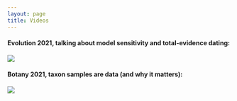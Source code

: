 ```yaml
---
layout: page
title: Videos
---
```


#### Evolution 2021, talking about model sensitivity and total-evidence dating:

![](https://youtu.be/5H_u9bjn064)
	  
#### Botany 2021, taxon samples are data (and why it matters):

![](https://youtu.be/SWldXeWet68)

